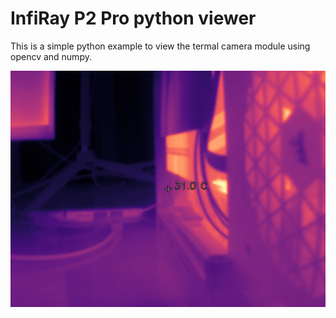 # InfiRay P2 Pro python viewer


This is a simple python example to view the termal camera module using opencv and numpy.


<img src="image/20250318_225150.png">